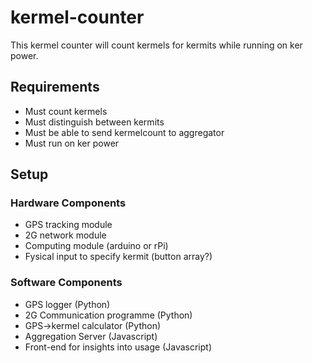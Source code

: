 # kermel-counter
This kermel counter will count kermels for kermits while running on ker power.

## Requirements
- Must count kermels
- Must distinguish between kermits
- Must be able to send kermelcount to aggregator
- Must run on ker power

## Setup

### Hardware Components
- GPS tracking module
- 2G network module
- Computing module (arduino or rPi)
- Fysical input to specify kermit (button array?)

### Software Components
- GPS logger (Python)
- 2G Communication programme (Python)
- GPS->kermel calculator (Python)
- Aggregation Server (Javascript)
- Front-end for insights into usage (Javascript)

